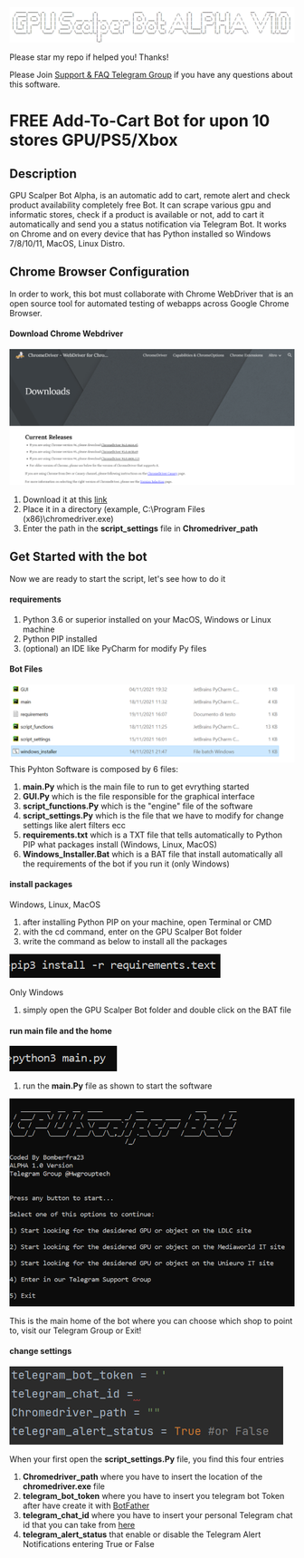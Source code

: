 <img src="Source/GPU_Scalper_Bot_ASCII.png">


Please star my repo if helped you! Thanks!

Please Join [Support & FAQ Telegram Group](https://t.me/HwGroupTech) if you have any questions about this software.

# FREE Add-To-Cart Bot for upon 10 stores GPU/PS5/Xbox

## Description
GPU Scalper Bot Alpha, is an automatic add to cart, remote alert and check product availability completely free Bot. It can scrape various gpu and informatic stores, check if a product is available or not, add to cart it automatically and send you a status notification via Telegram Bot. It works on Chrome and on every device that has Python installed so Windows 7/8/10/11, MacOS, Linux Distro.

## Chrome Browser Configuration
In order to work, this bot must collaborate with Chrome WebDriver that is an open source tool for automated testing of webapps across Google Chrome Browser.
#### Download Chrome Webdriver
<img src="Source/webdriver_download.png">

1. Download it at this [link](https://chromedriver.chromium.org/downloads)
2. Place it in a directory (example, C:\Program Files (x86)\chromedriver.exe)
3. Enter the path in the <b>script_settings</b> file in <b>Chromedriver_path</b>
## Get Started with the bot
Now we are ready to start the script, let's see how to do it
#### requirements

1. Python 3.6 or superior installed on your MacOS, Windows or Linux machine
2. Python PIP installed
3. (optional) an IDE like PyCharm for modify Py files
#### Bot Files
<img src="Source/main_files.png">
This Pyhton Software is composed by 6 files:

1. <b>main.Py</b> which is the main file to run to get evrything started
2. <b>GUI.Py</b> which is the file responsible for the graphical interface
3. <b>script_functions.Py</b> which is the "engine" file of the software
4. <b>script_settings.Py</b> which is the file that we have to modify for change settings like alert filters ecc
5. <b>requirements.txt</b> which is a TXT file that tells automatically to Python PIP what packages install (Windows, Linux, MacOS)
6. <b>Windows_Installer.Bat</b> which is a BAT file that install automatically all the requirements of the bot if you run it (only Windows)

#### install packages
Windows, Linux, MacOS
1. after installing Python PIP on your machine, open Terminal or CMD
2. with the cd command, enter on the GPU Scalper Bot folder
3. write the command as below to install all the packages
<img src="Source/bot_requirements.png">

Only Windows

1. simply open the GPU Scalper Bot folder and double click on the BAT file

#### run main file and the home

<img src="Source/first_run.png">

1. run the <b>main.Py</b> file as shown to start the software 

<img src="Source/bot_home.png">

This is the main home of the bot where you can choose which shop to point to, visit our Telegram Group or Exit!

#### change settings

<img src="Source/settings_guide.png">

When your first open the <b>script_settings.Py</b> file, you find this four entries

1) <b>Chromedriver_path</b> where you have to insert the location of the <b>chromedriver.exe</b> file
2) <b>telegram_bot_token</b> where you have to insert you telegram bot Token after have create it with [BotFather](https://t.me/botfather)
3) <b>telegram_chat_id</b> where you have to insert your personal Telegram chat id that you can take from [here](https://t.me/chatIDrobot)
4) <b>telegram_alert_status</b> that enable or disable the Telegram Alert Notifications entering True or False

